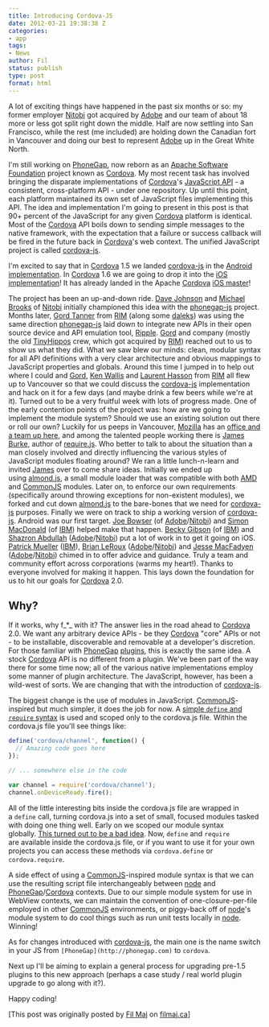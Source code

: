 ```yaml
---
title: Introducing Cordova-JS
date: 2012-03-21 19:38:38 Z
categories:
- app
tags:
- News
author: Fil
status: publish
type: post
format: html
---
```


A lot of exciting things have happened in the past six months or so: my former employer [Nitobi](http://nitobi.com) got acquired by [Adobe](http://adobe.com) and our team of about 18 more or less got split right down the middle. Half are now settling into San Francisco, while the rest (me included) are holding down the Canadian fort in Vancouver and doing our best to represent [Adobe](http://adobe.com) up in the Great White North.

I'm still working on [PhoneGap](http://phonegap.com), now reborn as an [Apache Software Foundation](http://apache.org) project known as [Cordova](http://incubator.apache.org/cordova). My most recent task has involved bringing the disparate implementations of [Cordova](http://incubator.apache.org/cordova)'s [JavaScript API](http://docs.phonegap.com) - a consistent, cross-platform API - under one repository. Up until this point, each platform maintained its own set of JavaScript files implementing this API. The idea and implementation I'm going to present in this post is that 90+ percent of the JavaScript for any given [Cordova](http://incubator.apache.org/cordova) platform is identical. Most of the [Cordova](http://incubator.apache.org/cordova) API boils down to sending simple messages to the native framework, with the expectation that a failure or success callback will be fired in the future back in [Cordova](http://incubator.apache.org/cordova)'s web context. The unified JavaScript project is called [cordova-js](http://github.com/apache/incubator-cordova-js).

I'm excited to say that in [Cordova](http://incubator.apache.org/cordova) 1.5 we landed [cordova-js](http://github.com/apache/cordova-js) in the [Android implementation](http://github.com/apache/cordova-android). In [Cordova](http://incubator.apache.org/cordova) 1.6 we are going to drop it into the [iOS implementation](http://github.com/apache/cordova-ios)! It has already landed in the Apache [Cordova](http://incubator.apache.org/cordova) [iOS master](http://git-wip-us.apache.org/repos/asf?p=incubator-cordova-ios.git;a=commit;h=ab2afceeffda5c5bef9410d1f60b45426176f171)!

The project has been an up-and-down ride. [Dave Johnson](http://twitter.com/davejohnson) and [Michael Brooks](http://twitter.com/mwbrooks) of [Nitobi](http://nitobi.com) initially championed this idea with the [phonegap-js](https://github.com/davejohnson/phonegap-js) project. Months later, [Gord Tanner](http://twitter.com/gordtanner) from [RIM](http://rim.com) (along some [daleks](https://raw.github.com/apache/incubator-cordova-js/master/build/dalek)) was using the same direction [phonegap-js](https://github.com/davejohnson/phonegap-js) laid down to integrate new APIs in their open source device and API emulation tool, [Ripple](http://ripple.tinyhippos.com/). [Gord](http://twitter.com/gordtanner) and company (mostly the old [TinyHippos](http://tinyhippos.com) crew, which got acquired by [RIM](http://rim.com)) reached out to us to show us what they did. What we saw blew our minds: clean, modular syntax for all API definitions with a very clear architecture and obvious mappings to JavaScript properties and globals. Around this time I jumped in to help out where I could and [Gord](http://twitter.com/gordtanner), [Ken Wallis](http://twitter.com/ken_wallis) and [Laurent Hasson](http://twitter.com/ldhasson) from [RIM](http://rim.com) all flew up to Vancouver so that we could discuss the [cordova-js](http://github.com/apache/incubator-cordova-js) implementation and hack on it for a few days (and maybe drink a few beers while we're at it). Turned out to be a very fruitful week with lots of progress made. One of the early contention points of the project was: how are we going to implement the module system? Should we use an existing solution out there or roll our own? Luckily for us peeps in Vancouver, [Mozilla](http://mozilla.org) has an [office and a team up here](http://twitter.com/mozillayvr), and among the talented people working there is [James Burke](http://twitter.com/jrburke), author of [require.js](http://requirejs.org). Who better to talk to about the situation than a man closely involved and directly influencing the various styles of JavaScript modules floating around? We ran a little lunch-n-learn and invited [James](http://twitter.com/jrburke) over to come share ideas. Initially we ended up using [almond.js](http://github.com/jrburke/almond), a small module loader that was compatible with both [AMD](https://github.com/amdjs/amdjs-api/wiki/AMD) and [CommonJS](http://commonjs.org) modules. Later on, to enforce our own requirements (specifically around throwing exceptions for non-existent modules), we forked and cut down [almond.js](http://github.com/jrburke/almond) to the bare-bones that we need for [cordova-js](http://github.com/apache/incubator-cordova-js) purposes. Finally we were on track to ship a working version of [cordova-js](http://github.com/apache/incubator-cordova-js). Android was our first target. [Joe Bowser](http://twitter.com/infil00p) (of [Adobe](http://adobe.com)/[Nitobi](http://nitobi.com)) and [Simon MacDonald](http://twitter.com/macdonst) (of [IBM](http://ibm.com)) helped make that happen. [Becky Gibson](http://twitter.com/becka11y) (of [IBM](http://ibm.com)) and [Shazron Abdullah](http://twitter.com/shazron) ([Adobe](http://adobe.com)/[Nitobi](http://nitobi.com)) put a lot of work in to get it going on iOS. [Patrick Mueller](http://twitter.com/pmuellr) ([IBM](http://ibm.com)), [Brian LeRoux](http://twitter.com/brianleroux) ([Adobe](http://adobe.com)/[Nitobi](http://nitobi.com)) and [Jesse MacFadyen](http://twitter.com/purplecabbage) ([Adobe](http://adobe.com)/[Nitobi](http://nitobi.com)) chimed in to offer advice and guidance. Truly a team and community effort across corporations (warms my heart!). Thanks to everyone involved for making it happen. This lays down the foundation for us to hit our goals for [Cordova](http://incubator.apache.org/cordova) 2.0.

## Why?

If it works, why f_*_ with it? The answer lies in the road ahead to [Cordova](http://incubator.apache.org/cordova) 2.0\. We want any arbitrary device APIs - be they [Cordova](http://incubator.apache.org/cordova) "core" APIs or not - to be installable, discoverable and removable at a developer's discretion. For those familiar with [PhoneGap](http://phonegap.com) [plugins](http://github.com/phonegap/phonegap-plugins), this is exactly the same idea. A stock [Cordova](http://incubator.apache.org/cordova) API is no different from a plugin. We've been part of the way there for some time now; all of the various native implementations employ some manner of plugin architecture. The JavaScript, however, has been a wild-west of sorts. We are changing that with the introduction of [cordova-js](http://github.com/apache/cordova-js).

The biggest change is the use of modules in JavaScript. [CommonJS](http://commonjs.org)-inspired but much simpler, it does the job for now. A [simple `define` and `require` syntax](https://github.com/apache/incubator-cordova-js/blob/master/lib/require.js) is used and scoped only to the cordova.js file. Within the cordova.js file you'll see things like:

```js
define('cordova/channel', function() {
  // Amazing code goes here
});

// ... somewhere else in the code

var channel = require('cordova/channel');
channel.onDeviceReady.fire();
```

All of the little interesting bits inside the cordova.js file are wrapped in a `define` call, turning cordova.js into a set of small, focused modules tasked with doing one thing well. Early on we scoped our module syntax globally. [This turned out to be a bad idea](https://issues.apache.org/jira/browse/CB-304). Now, `define` and `require` are available inside the cordova.js file, or if you want to use it for your own projects you can access these methods via `cordova.define` or `cordova.require`.

A side effect of using a [CommonJS](http://commonjs.org)-inspired module syntax is that we can use the resulting script file interchangeably between [node](http://nodejs.org) and [PhoneGap](http://phonegap.com)/[Cordova](http://incubator.apache.org/cordova) contexts. Due to our simple module system for use in WebView contexts, we can maintain the convention of one-closure-per-file employed in other [CommonJS](http://commonjs.org) environments, or piggy-back off of [node](http://nodejs.org)'s module system to do cool things such as run unit tests locally in [node](http://nodejs.org). Winning!

As for changes introduced with [cordova-js](http://github.com/apache/incubator-cordova-js), the main one is the name switch in your JS from `[PhoneGap](http://phonegap.com)` to `cordova`.

Next up I'll be aiming to explain a general process for upgrading pre-1.5 plugins to this new approach (perhaps a case study / real world plugin upgrade to go along with it?).

Happy coding!

[This post was originally posted by [Fil Maj](http://twitter.com/filmaj) on [filmaj.ca](http://filmaj.ca)]

